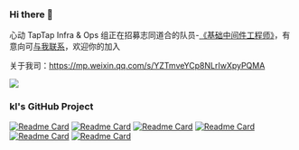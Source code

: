 ### Hi there 👋
心动 TapTap Infra & Ops 组正在招募志同道合的队员-[《基础中间件工程师》](https://github.com/klboke/klboke/blob/main/jobs.md)，有意向可[与我联系](chenkailing@xd.com)，欢迎你的加入

关于我司：https://mp.weixin.qq.com/s/YZTmveYCp8NLrIwXpyPQMA
<!--
**klboke/klboke** is a ✨ _special_ ✨ repository because its `README.md` (this file) appears on your GitHub profile.

Here are some ideas to get you started:

- 🔭 I’m currently working on ...
- 🌱 I’m currently learning ...
- 👯 I’m looking to collaborate on ...
- 🤔 I’m looking for help with ...
- 💬 Ask me about ...
- 📫 How to reach me: ...
- 😄 Pronouns: ...
- ⚡ Fun fact: ...
-->
![](https://github-readme-stats.vercel.app/api?username=klboke&count_private=true&show_icons=true)
### kl's GitHub Project
[![Readme Card](https://github-readme-stats.vercel.app/api/pin/?username=kekingcn&repo=kkFileView)](https://github.com/kekingcn/kkFileView)
[![Readme Card](https://github-readme-stats.vercel.app/api/pin/?username=kekingcn&repo=kkbinlog)](https://github.com/kekingcn/kkbinlog)
[![Readme Card](https://github-readme-stats.vercel.app/api/pin/?username=kekingcn&repo=quarkus-dubbo-rpc)](https://github.com/kekingcn/quarkus-dubbo-rpc)
[![Readme Card](https://github-readme-stats.vercel.app/api/pin/?username=kekingcn&repo=quarkus-nacos-config)](https://github.com/kekingcn/quarkus-nacos-config)
[![Readme Card](https://github-readme-stats.vercel.app/api/pin/?username=kekingcn&repo=quarkus-apollo-config)](https://github.com/kekingcn/quarkus-apollo-config)
[![Readme Card](https://github-readme-stats.vercel.app/api/pin/?username=kekingcn&repo=quarkus-redis-klock)](https://github.com/kekingcn/quarkus-redis-klock)
